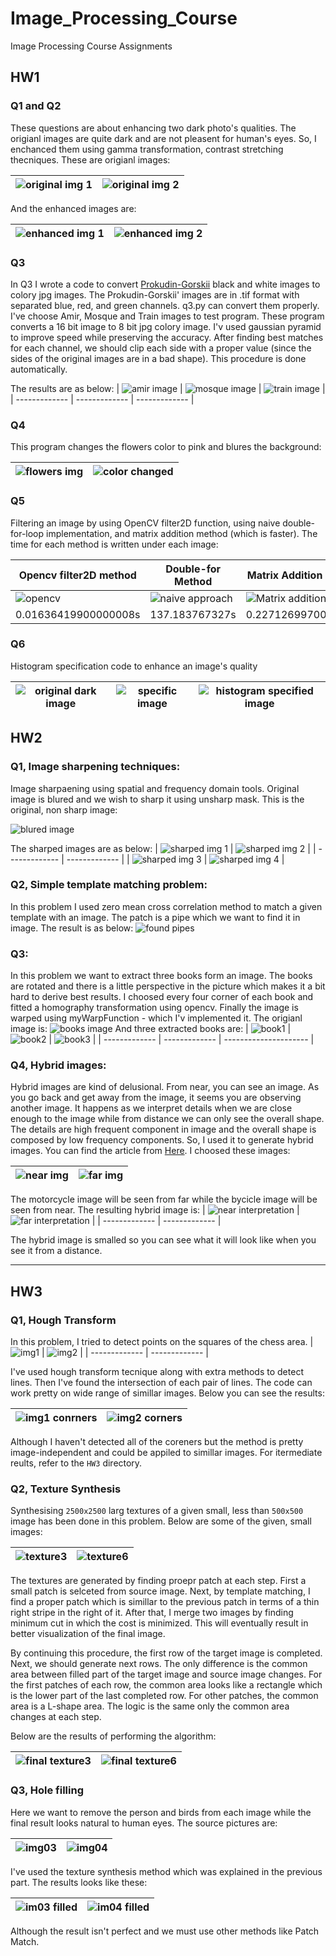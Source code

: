 # Image_Processing_Course
Image Processing Course Assignments


## HW1
### Q1 and Q2
These questions are about enhancing two dark photo's qualities. The origianl images are quite dark and are not pleasent for human's eyes. So, I enchanced them using gamma transformation, contrast stretching thecniques. These are origianl images:

| ![](./HW1/Enhance1.JPG "original img 1")  | ![](./HW1/Enhance2.jpg "original img 2") |
| ------------- | ------------- |

And the enhanced images are:

| ![](./HW1/res01.jpg "enhanced img 1")  | ![](./HW1/res02.jpg "enhanced img 2") |
| ------------- | ------------- |

### Q3
In Q3 I wrote a code to convert [Prokudin-Gorskii](https://www.loc.gov/pictures/collection/prok/ "Prokudin-Gorskii images") black and white images to colory jpg images. The Prokudin-Gorskii' images are in .tif format with separated blue, red, and green channels. q3.py can convert them properly. I've choose Amir, Mosque and Train images to test program. These program converts a 16 bit image to 8 bit jpg colory image. I'v used gaussian pyramid to improve speed while preserving the accuracy. After finding best matches for each channel, we should clip each side with a proper value (since the sides of the original images are in a bad shape). This procedure is done automatically. 

The results are as below:
| ![](./HW1/res03-Amir.jpg "amir image")  | ![](./HW1/res03-Mosque.jpg "mosque image") | ![](./HW1/res03-Train.jpg "train image") |
| ------------- | ------------- | ------------- |


### Q4
This program changes the flowers color to pink and blures the background:

| ![](./HW1/Flowers.jpg "flowers img")  | ![](./HW1/res06.jpg "color changed") |
| ------------- | ------------- |

### Q5
Filtering an image by using OpenCV filter2D function, using naive double-for-loop implementation, and matrix addition method (which is faster). The time for each method is written under each image:

| Opencv filter2D method | Double-for Method | Matrix Addition Method |
| ------------- | ------------- | ------------- |
| ![](./HW1/res07.jpg "opencv")  | ![](./HW1/res08.jpg "naive approach") | ![](./HW1/res09.jpg "Matrix addition") |
| ‫‪0.01636419900000008‬‬s | ‫‪137.183767327‬‬s | ‫‪0.2271269970000276‬‬s |

### Q6
Histogram specification code to enhance an image's quality

| ![](./HW1/Dark.jpg "original dark image")  | ![](./HW1/Pink.jpg "specific image") | ![](./HW1/res11.jpg "histogram specified image") | 
| ------------- | ------------- | ------------- |

## HW2

### Q1, Image sharpening techniques:
Image sharpaening using spatial and frequency domain tools. Original image is blured and we wish to sharp it using unsharp mask. This is the original, non sharp image:

![blured image](./HW2/flowers.blur.png "original image")

The sharped images are as below:
| ![](./HW2/res04.jpg "sharped img 1")  | ![](./HW2/res07.jpg "sharped img 2") |
| ------------- | ------------- |
| ![](./HW2/res11.jpg "sharped img 3")  | ![](./HW2/res14.jpg "sharped img 4")  |

### Q2, Simple template matching problem:
In this problem I used zero mean cross correlation method to match a given template with an image. The patch is a pipe which we want to find it in image. The result is as below:
![](./HW2/res15.jpg "found pipes")

### Q3:
In this problem we want to extract three books form an image. The books are rotated and there is a little perspective in the picture which makes it a bit hard to derive best results. I choosed every four corner of each book and fitted a homography transformation using opencv. Finally the image is warped using myWarpFunction - which I'v implemented it. The origianl image is:
![](./HW2/books.jpg "books image")
And three extracted books are:
| ![](./HW2/res16.jpg "book1")  | ![](./HW2/res17.jpg "book2") | ![](./HW2/res18.jpg "book3") |
| ------------- | ------------- | --------------------- |

### Q4, Hybrid images:
Hybrid images are kind of delusional. From near, you can see an image. As you go back and get away from the image, it seems you are observing another image. It happens as we interpret details when we are close enough to the image while from distance we can only see the overall shape. The details are high frequent component in image and the overall shape is composed by low frequency components. So, I used it to generate hybrid images. You can find the article from [Here](https://stanford.edu/class/ee367/reading/OlivaTorralb_Hybrid_Siggraph06.pdf "Hybrid images article"). I choosed these images:

| ![](./HW2/res19-near.jpg "near img")  | ![](./HW2/res20-far.jpg "far img") |
| ------------- | ------------- |

The motorcycle image will be seen from far while the bycicle image will be seen from near. The resulting hybrid image is:
| ![](./HW2/res30-hybrid-near.jpg "near interpretation")  | ![](./HW2/res31-hybrid-far.jpg "far interpretation") |
| ------------- | ------------- |

The hybrid image is smalled so you can see what it will look like when you see it from a distance.

---
## HW3

### Q1, Hough Transform

In this problem, I tried to detect points on the squares of the chess area.
| ![](./HW3/im01.jpg "img1")  | ![](./HW3/im02.jpg "img2") |
| ------------- | ------------- |

I've used hough transform tecnique along with extra methods to detect lines. Then I've found the intersection of each pair of lines. The code can work pretty on wide range of simillar images. Below you can see the results:

| ![](./HW3/res09-corners.jpg "img1 conrners")  | ![](./HW3/res10-corners.jpg "img2 corners") |
| ------------- | ------------- |

Although I haven't detected all of the coreners but the method is pretty image-independent and could be appiled to simillar images. For itermediate reults, refer to the `HW3` directory.

### Q2, Texture Synthesis
Synthesising `2500x2500` larg textures of a given small, less than `500x500` image has been done in this problem. Below are some of the given, small images:

| ![](./HW3/textures/texture03.jpg "texture3")  | ![](./HW3/textures/texture06.jpg "texture6") |
| ------------- | ------------- |

The textures are generated by finding proepr patch at each step. First a small patch is selceted from source image. Next, by template matching, I find a proper patch which is simillar to the previous patch in terms of a thin right stripe in the right of it. After that, I merge two images by finding minimum cut in which the cost is minimized. This will eventually result in better visualization of the final image. 

By continuing this procedure, the first row of the target image is completed. Next, we should generate next rows. The only difference is the common area between filled part of the target image and source image changes. For the first patches of each row, the common area looks like a rectangle which is the lower part of the last completed row. For other patches, the common area is a L-shape area. The logic is the same only the common area changes at each step. 

Below are the results of performing the algorithm:

| ![](./HW3/res11.jpg "final texture3")  | ![](./HW3/res12.jpg "final texture6") |
| ------------- | ------------- |


### Q3, Hole filling
Here we want to remove the person and birds from each image while the final result looks natural to human eyes. The source pictures are:

| ![](./HW3/im03.jpg "img03")  | ![](./HW3/im04.jpg "img04") |
| ------------- | ------------- |

I've used the texture synthesis method which was explained in the previous part. The results looks like these:


| ![](./HW3/res15.jpg "im03 filled")  | ![](./HW3/res16.jpg "im04 filled") |
| ------------- | ------------- |

Although the result isn't perfect and we must use other methods like Patch Match.




























